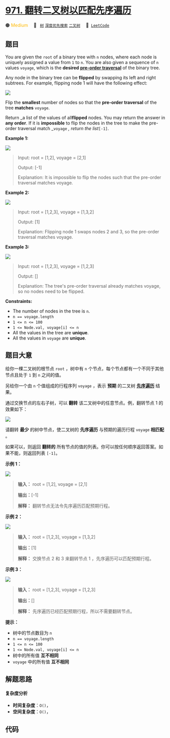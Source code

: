 # [971. 翻转二叉树以匹配先序遍历](https://leetcode.com/problems/flip-binary-tree-to-match-preorder-traversal)

🟠 <font color=#ffb800>Medium</font>&emsp; 🔖&ensp; [`树`](/leetcode/outline/tag/tree.md) [`深度优先搜索`](/leetcode/outline/tag/depth-first-search.md) [`二叉树`](/leetcode/outline/tag/binary-tree.md)&emsp; 🔗&ensp;[`LeetCode`](https://leetcode.com/problems/flip-binary-tree-to-match-preorder-traversal)


## 题目

You are given the `root` of a binary tree with `n` nodes, where each node is
uniquely assigned a value from `1` to `n`. You are also given a sequence of
`n` values `voyage`, which is the **desired** [**pre-order
traversal**](https://en.wikipedia.org/wiki/Tree_traversal#Pre-order) of the
binary tree.

Any node in the binary tree can be **flipped** by swapping its left and right
subtrees. For example, flipping node 1 will have the following effect:

![](https://assets.leetcode.com/uploads/2021/02/15/fliptree.jpg)

Flip the **smallest** number of nodes so that the **pre-order traversal** of
the tree **matches** `voyage`.

Return _a list of the values of all**flipped** nodes. You may return the
answer in **any order**. If it is **impossible** to flip the nodes in the tree
to make the pre-order traversal match _`voyage` _, return the list_`[-1]`.



**Example 1:**

![](https://assets.leetcode.com/uploads/2019/01/02/1219-01.png)

> Input: root = [1,2], voyage = [2,1]
> 
> Output: [-1]
> 
> Explanation: It is impossible to flip the nodes such that the pre-order traversal matches voyage.

**Example 2:**

![](https://assets.leetcode.com/uploads/2019/01/02/1219-02.png)

> Input: root = [1,2,3], voyage = [1,3,2]
> 
> Output: [1]
> 
> Explanation: Flipping node 1 swaps nodes 2 and 3, so the pre-order traversal matches voyage.

**Example 3:**

![](https://assets.leetcode.com/uploads/2019/01/02/1219-02.png)

> Input: root = [1,2,3], voyage = [1,2,3]
> 
> Output: []
> 
> Explanation: The tree's pre-order traversal already matches voyage, so no nodes need to be flipped.

**Constraints:**

  * The number of nodes in the tree is `n`.
  * `n == voyage.length`
  * `1 <= n <= 100`
  * `1 <= Node.val, voyage[i] <= n`
  * All the values in the tree are **unique**.
  * All the values in `voyage` are **unique**.


## 题目大意

给你一棵二叉树的根节点 `root` ，树中有 `n` 个节点，每个节点都有一个不同于其他节点且处于 `1` 到 `n` 之间的值。

另给你一个由 `n` 个值组成的行程序列 `voyage` ，表示 **预期** 的二叉树
[**先序遍历**](https://baike.baidu.com/item/%E5%85%88%E5%BA%8F%E9%81%8D%E5%8E%86/6442839?fr=aladdin)
结果。

通过交换节点的左右子树，可以 **翻转** 该二叉树中的任意节点。例，翻转节点 1 的效果如下：

![](https://assets.leetcode.com/uploads/2021/02/15/fliptree.jpg)

请翻转 **最少** 的树中节点，使二叉树的 **先序遍历** 与预期的遍历行程 `voyage` **相匹配** 。

如果可以，则返回 **翻转的** 所有节点的值的列表。你可以按任何顺序返回答案。如果不能，则返回列表 `[-1]`。

**示例 1：**

![](https://assets.leetcode.com/uploads/2019/01/02/1219-01.png)

> 
> 
> 
> 
> 
> **输入：** root = [1,2], voyage = [2,1]
> 
> **输出：**[-1]
> 
> **解释：** 翻转节点无法令先序遍历匹配预期行程。
> 
> 

**示例 2：**

![](https://assets.leetcode.com/uploads/2019/01/02/1219-02.png)

> 
> 
> 
> 
> 
> **输入：** root = [1,2,3], voyage = [1,3,2]
> 
> **输出：**[1]
> 
> **解释：** 交换节点 2 和 3 来翻转节点 1 ，先序遍历可以匹配预期行程。

**示例 3：**

![](https://assets.leetcode.com/uploads/2019/01/02/1219-02.png)

> 
> 
> 
> 
> 
> **输入：** root = [1,2,3], voyage = [1,2,3]
> 
> **输出：**[]
> 
> **解释：** 先序遍历已经匹配预期行程，所以不需要翻转节点。
> 
> 

**提示：**

  * 树中的节点数目为 `n`
  * `n == voyage.length`
  * `1 <= n <= 100`
  * `1 <= Node.val, voyage[i] <= n`
  * 树中的所有值 **互不相同**
  * `voyage` 中的所有值 **互不相同**


## 解题思路

#### 复杂度分析

- **时间复杂度**：`O()`，
- **空间复杂度**：`O()`，

## 代码

```javascript

```